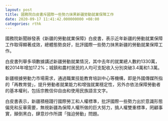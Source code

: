 ```yaml
---
layout: post
title: 國務院白皮書斥國際一些勢力抹黑新疆勞動就業保障工作
date: 2020-09-17 11:41:42.000000000 +08:00
categories: rthk
---
```


國務院新聞辦發表《新疆的勞動就業保障》白皮書，表示近年新疆的勞動就業保障工作取得顯著成效，總體態勢良好，批評國際一些勢力抹黑新疆的勞動就業保障工作。

白皮書列舉多項數據講述新疆勞動就業情況，其中去年的就業總人數約1330萬，較2014年增加17.2%；城鎮和農村居民的人均可支配收入分別突破3.4萬和1.3萬。

新疆根據勞動力市場需求，通過職業技能教育培訓中心等機構，即是外國傳媒所指的「再教育營」，提升勞動者就業能力和增強就業穩定性，另外亦依法保障勞動者的基本權利，包括宗教信仰自由和使用民族語言文字。

白皮書表示，新疆積極踐行國際勞工和人權標準，批評國際一些勢力出於意識形態偏見和反華需要，無視新疆為保障人權所做的巨大努力，搞人權雙重標準，罔顧事實，顛倒黑白，肆意炒作所謂「強迫勞動」問題。
